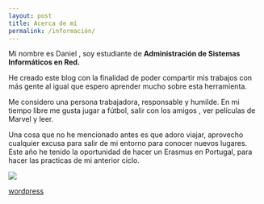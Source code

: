 ```yaml
---
layout: post
title: Acerca de mí
permalink: /información/
---
```


Mi nombre es Daniel , soy estudiante de **Administración de Sistemas Informáticos en Red.**

He creado este blog con la finalidad de poder compartir mis trabajos con más gente al igual que espero aprender mucho sobre esta herramienta.

Me considero una persona trabajadora, responsable y humilde.
En mi tiempo libre me gusta jugar a fútbol, salir con los amigos , ver películas de Marvel y leer.

Una cosa que no he mencionado antes es que adoro viajar, aprovecho cualquier excusa para salir de mi entorno para conocer nuevos lugares.
Este año he tenido la oportunidad de hacer un Erasmus en Portugal, para hacer las practicas de mi anterior ciclo.


![](https://Daniel-Magana512.github.io/foto_principal/foto_personal.png)

[wordpress](https://informateycomunica.wordpress.com/2019/09/25/presentacion)